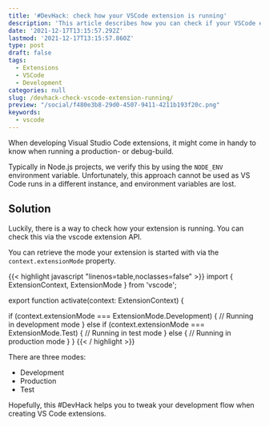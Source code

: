 ```yaml
---
title: '#DevHack: check how your VSCode extension is running'
description: 'This article describes how you can check if your VSCode extension is running in development, production, or test mode.'
date: '2021-12-17T13:15:57.292Z'
lastmod: '2021-12-17T13:15:57.860Z'
type: post
draft: false
tags:
  - Extensions
  - VSCode
  - Development
categories: null
slug: /devhack-check-vscode-extension-running/
preview: "/social/f480e3b8-29d0-4507-9411-4211b193f20c.png"
keywords:
  - vscode
---
```


When developing Visual Studio Code extensions, it might come in handy to know when running a production- or debug-build.

Typically in Node.js projects, we verify this by using the `NODE_ENV` environment variable. Unfortunately, this approach cannot be used as VS Code runs in a different instance, and environment variables are lost.

## Solution

Luckily, there is a way to check how your extension is running. You can check this via the vscode extension API.

You can retrieve the mode your extension is started with via the `context.extensionMode` property.

{{< highlight javascript "linenos=table,noclasses=false" >}}
import { ExtensionContext, ExtensionMode } from 'vscode';

export function activate(context: ExtensionContext) {
  
  if (context.extensionMode === ExtensionMode.Development) {
    // Running in development mode
  } else if (context.extensionMode === ExtensionMode.Test) {
    // Running in test mode
  } else {
    // Running in production mode
  }
}
{{< / highlight >}}

There are three modes:

- Development
- Production
- Test

Hopefully, this #DevHack helps you to tweak your development flow when creating VS Code extensions.

